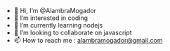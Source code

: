 - 👋 Hi, I’m @AlambraMogador
- 👀 I’m interested in coding
- 🌱 I’m currently learning nodejs
- 💞️ I’m looking to collaborate on javascript
- 📫 How to reach me : alambramogador@gmail.com

<!---
AlambraMogador/AlambraMogador is a ✨ special ✨ repository because its `README.md` (this file) appears on your GitHub profile.
You can click the Preview link to take a look at your changes.
--->
